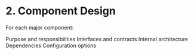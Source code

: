 # 2. Component Design

For each major component:

 Purpose and responsibilities
 Interfaces and contracts
 Internal architecture
 Dependencies
 Configuration options
